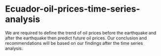 # Ecuador-oil-prices-time-series-analysis
We are required to define the trend of oil prices before the earthquake and after the earthquake then predict future oil prices. Our conclusion and recommendations will be based on our findings after the time series analysis.
